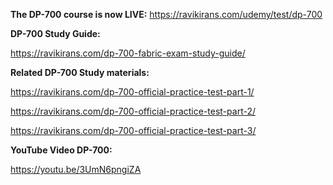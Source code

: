 **The DP-700 course is now LIVE:** https://ravikirans.com/udemy/test/dp-700

**DP-700 Study Guide:**

https://ravikirans.com/dp-700-fabric-exam-study-guide/

**Related DP-700 Study materials:**

https://ravikirans.com/dp-700-official-practice-test-part-1/

https://ravikirans.com/dp-700-official-practice-test-part-2/

https://ravikirans.com/dp-700-official-practice-test-part-3/

**YouTube Video DP-700:**

https://youtu.be/3UmN6pngiZA

